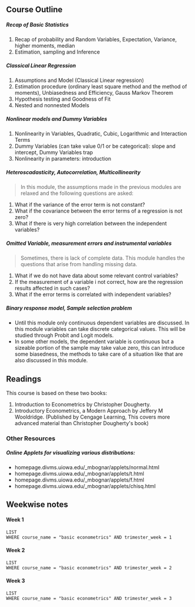 ## Course Outline   
##### Recap of Basic Statistics   
1. Recap of probability and Random Variables, Expectation, Variance, higher moments, median   
2. Estimation, sampling and Inference   
##### Classical Linear Regression   
1. Assumptions and Model (Classical Linear regression)   
2. Estimation procedure (ordinary least square method and the method of moments), Unbiasedness and Efficiency, Gauss Markov Theorem   
3. Hypothesis testing and Goodness of Fit   
4. Nested and nonnested Models   
##### Nonlinear models and Dummy Variables   
1. Nonlinearity in Variables, Quadratic, Cubic, Logarithmic and Interaction Terms   
2. Dummy Variables (can take value 0/1 or be categorical): slope and intercept, Dummy Variables trap   
3. Nonlinearity in parameters: introduction   
##### Heteroscadasticity, Autocorrelation, Multicollinearity   
> In this module, the assumptions made in the previous modules are relaxed and the following questions are asked:   
1. What if the variance of the error term is not constant?   
2. What if the covariance between the error terms of a regression is not zero?   
3. What if there is very high correlation between the independent variables?   
##### Omitted Variable, measurement errors and instrumental variables   
> Sometimes, there is lack of complete data. This module handles the questions that arise from handling missing data.   
1. What if we do not have data about some relevant control variables?   
2. If the measurement of a variable i not correct, how are the regression results affected in such cases?   
3. What if the error terms is correlated with independent variables?   
##### Binary response model, Sample selection problem   
- Until this module only continuous dependent variables are discussed. In this module variables can take discrete categorical values. This will be studied through Probit and Logit models.   
- In some other models, the dependent variable is continuous but a sizeable portion of the sample may take value zero, this can introduce some biasedness,  the methods to take care of a situation like that are also discussed in this module.   
## Readings   
This course is based on these two books:   
1. Introduction to Econometrics by Christopher Dougherty.   
2. Introductory Econometrics, a Modern Approach by Jeffery M Wooldridge. (Published by Cengage Learning, This covers more advanced material than Christopher Dougherty's book)   
   
### Other Resources   
##### Online Applets for visualizing various distributions:   
- homepage.divms.uiowa.edu/\_mbognar/applets/normal.html   
- homepage.divms.uiowa.edu/\_mbognar/applets/t.html   
- homepage.divms.uiowa.edu/\_mbognar/applets/f.html   
- homepage.divms.uiowa.edu/\_mbognar/applets/chisq.html   
   
## Weekwise notes
#### Week 1
```dataview
LIST
WHERE course_name = "basic econometrics" AND trimester_week = 1
```
#### Week 2
```dataview
LIST
WHERE course_name = "basic econometrics" AND trimester_week = 2
```
#### Week 3
```dataview
LIST
WHERE course_name = "basic econometrics" AND trimester_week = 3
```

